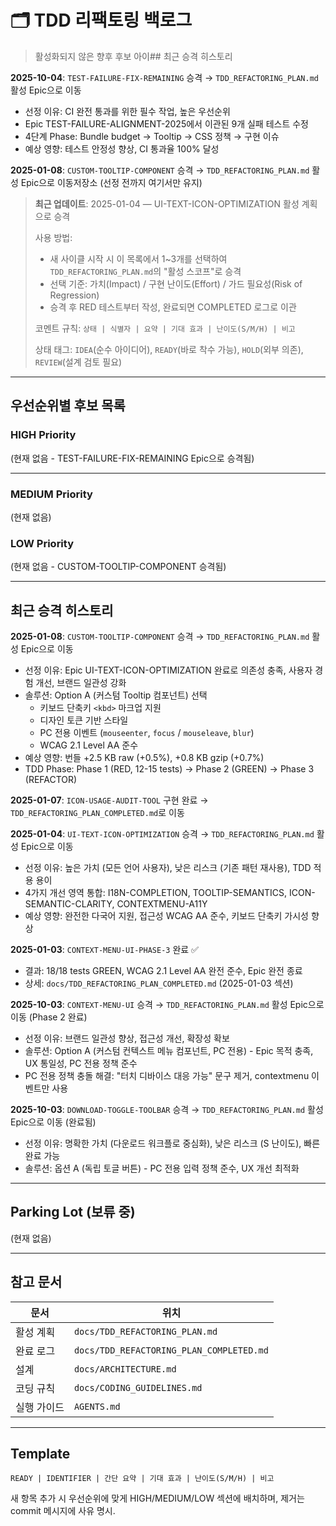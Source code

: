 # 🗂️ TDD 리팩토링 백로그

> 활성화되지 않은 향후 후보 아이## 최근 승격 히스토리

**2025-10-04**: `TEST-FAILURE-FIX-REMAINING` 승격 → `TDD_REFACTORING_PLAN.md`
활성 Epic으로 이동

- 선정 이유: CI 완전 통과를 위한 필수 작업, 높은 우선순위
- Epic TEST-FAILURE-ALIGNMENT-2025에서 이관된 9개 실패 테스트 수정
- 4단계 Phase: Bundle budget → Tooltip → CSS 정책 → 구현 이슈
- 예상 영향: 테스트 안정성 향상, CI 통과율 100% 달성

**2025-01-08**: `CUSTOM-TOOLTIP-COMPONENT` 승격 → `TDD_REFACTORING_PLAN.md` 활성
Epic으로 이동저장소 (선정 전까지 여기서만 유지)

> **최근 업데이트**: 2025-01-04 — UI-TEXT-ICON-OPTIMIZATION 활성 계획으로 승격
>
> 사용 방법:
>
> - 새 사이클 시작 시 이 목록에서 1~3개를 선택하여 `TDD_REFACTORING_PLAN.md`의
>   "활성 스코프"로 승격
> - 선택 기준: 가치(Impact) / 구현 난이도(Effort) / 가드 필요성(Risk of
>   Regression)
> - 승격 후 RED 테스트부터 작성, 완료되면 COMPLETED 로그로 이관
>
> 코멘트 규칙: `상태 | 식별자 | 요약 | 기대 효과 | 난이도(S/M/H) | 비고`
>
> 상태 태그: `IDEA`(순수 아이디어), `READY`(바로 착수 가능), `HOLD`(외부 의존),
> `REVIEW`(설계 검토 필요)

---

## 우선순위별 후보 목록

### HIGH Priority

(현재 없음 - TEST-FAILURE-FIX-REMAINING Epic으로 승격됨)

---

### MEDIUM Priority

(현재 없음)

### LOW Priority

(현재 없음 - CUSTOM-TOOLTIP-COMPONENT 승격됨)

---

## 최근 승격 히스토리

**2025-01-08**: `CUSTOM-TOOLTIP-COMPONENT` 승격 → `TDD_REFACTORING_PLAN.md` 활성
Epic으로 이동

- 선정 이유: Epic UI-TEXT-ICON-OPTIMIZATION 완료로 의존성 충족, 사용자 경험
  개선, 브랜드 일관성 강화
- 솔루션: Option A (커스텀 Tooltip 컴포넌트) 선택
  - 키보드 단축키 `<kbd>` 마크업 지원
  - 디자인 토큰 기반 스타일
  - PC 전용 이벤트 (`mouseenter`, `focus` / `mouseleave`, `blur`)
  - WCAG 2.1 Level AA 준수
- 예상 영향: 번들 +2.5 KB raw (+0.5%), +0.8 KB gzip (+0.7%)
- TDD Phase: Phase 1 (RED, 12-15 tests) → Phase 2 (GREEN) → Phase 3 (REFACTOR)

**2025-01-07**: `ICON-USAGE-AUDIT-TOOL` 구현 완료 →
`TDD_REFACTORING_PLAN_COMPLETED.md`로 이동

**2025-01-04**: `UI-TEXT-ICON-OPTIMIZATION` 승격 → `TDD_REFACTORING_PLAN.md`
활성 Epic으로 이동

- 선정 이유: 높은 가치 (모든 언어 사용자), 낮은 리스크 (기존 패턴 재사용), TDD
  적용 용이
- 4가지 개선 영역 통합: I18N-COMPLETION, TOOLTIP-SEMANTICS,
  ICON-SEMANTIC-CLARITY, CONTEXTMENU-A11Y
- 예상 영향: 완전한 다국어 지원, 접근성 WCAG AA 준수, 키보드 단축키 가시성 향상

**2025-01-03**: `CONTEXT-MENU-UI-PHASE-3` 완료 ✅

- 결과: 18/18 tests GREEN, WCAG 2.1 Level AA 완전 준수, Epic 완전 종료
- 상세: `docs/TDD_REFACTORING_PLAN_COMPLETED.md` (2025-01-03 섹션)

**2025-10-03**: `CONTEXT-MENU-UI` 승격 → `TDD_REFACTORING_PLAN.md` 활성 Epic으로
이동 (Phase 2 완료)

- 선정 이유: 브랜드 일관성 향상, 접근성 개선, 확장성 확보
- 솔루션: Option A (커스텀 컨텍스트 메뉴 컴포넌트, PC 전용) - Epic 목적 충족, UX
  통일성, PC 전용 정책 준수
- PC 전용 정책 충돌 해결: "터치 디바이스 대응 가능" 문구 제거, contextmenu
  이벤트만 사용

**2025-10-03**: `DOWNLOAD-TOGGLE-TOOLBAR` 승격 → `TDD_REFACTORING_PLAN.md` 활성
Epic으로 이동 (완료됨)

- 선정 이유: 명확한 가치 (다운로드 워크플로 중심화), 낮은 리스크 (S 난이도),
  빠른 완료 가능
- 솔루션: 옵션 A (독립 토글 버튼) - PC 전용 입력 정책 준수, UX 개선 최적화

---

## Parking Lot (보류 중)

(현재 없음)

---

## 참고 문서

| 문서        | 위치                                     |
| ----------- | ---------------------------------------- |
| 활성 계획   | `docs/TDD_REFACTORING_PLAN.md`           |
| 완료 로그   | `docs/TDD_REFACTORING_PLAN_COMPLETED.md` |
| 설계        | `docs/ARCHITECTURE.md`                   |
| 코딩 규칙   | `docs/CODING_GUIDELINES.md`              |
| 실행 가이드 | `AGENTS.md`                              |

---

## Template

```text
READY | IDENTIFIER | 간단 요약 | 기대 효과 | 난이도(S/M/H) | 비고
```

새 항목 추가 시 우선순위에 맞게 HIGH/MEDIUM/LOW 섹션에 배치하며, 제거는 commit
메시지에 사유 명시.
